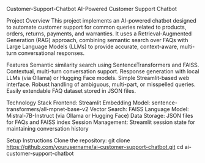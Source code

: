 Customer-Support-Chatbot
AI-Powered Customer Support Chatbot

Project Overview
This project implements an AI-powered chatbot designed to automate customer support for common queries related to products, orders, returns, payments, and warranties. It uses a Retrieval-Augmented Generation (RAG) approach, combining semantic search over FAQs with Large Language Models (LLMs) to provide accurate, context-aware, multi-turn conversational responses.

Features
Semantic similarity search using SentenceTransformers and FAISS.
Contextual, multi-turn conversation support.
Response generation with local LLMs (via Ollama) or Hugging Face models.
Simple Streamlit-based web interface.
Robust handling of ambiguous, multi-part, or misspelled queries.
Easily extendable FAQ dataset stored in JSON files.

Technology Stack
Frontend: Streamlit
Embedding Model: sentence-transformers/all-mpnet-base-v2
Vector Search: FAISS
Language Model: Mistral-7B-Instruct (via Ollama or Hugging Face)
Data Storage: JSON files for FAQs and FAISS index
Session Management: Streamlit session state for maintaining conversation history

Setup Instructions
Clone the repository:
git clone https://github.com/yourusername/ai-customer-support-chatbot.git
cd ai-customer-support-chatbot

